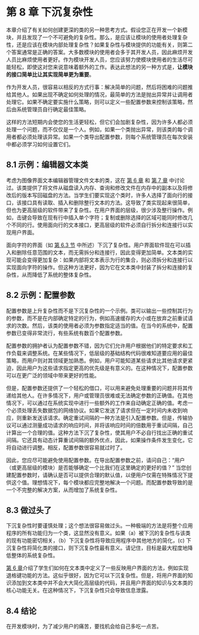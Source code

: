 # 第 8 章 下沉复杂性

本章介绍了有关如何创建更深的类的另一种思考方式。假设您正在开发一个新模块，并且发现了一个不可避免的复杂性。那么，是应该让模块的使用者处理复杂性，还是应该在模块内部处理复杂性？如果复杂性与模块提供的功能有关，则第二个答案通常是正确的答案。大多数模块的使用者会多于其开发人员，因此麻烦开发人员比麻烦使用者更好。作为模块开发人员，您应该努力使模块使用者的生活尽可能轻松，即使这对您来说意味着额外的工作。表达此想法的另一种方式是，**让模块的接口简单比让其实现简单更为重要**。

作为开发人员，很容易以相反的方式行事：解决简单的问题，然后将困难的问题推给其他人。如果出现不确定如何处理的情况，最简单的方法是抛出异常并让调用者处理它。如果不确定要实施什么策略，则可以定义一些配置参数来控制该策略，然后由系统管理员自行确定最佳策略。

这样的方法短期内会使您的生活更轻松，但它们会加剧复杂性，因为许多人都必须处理一个问题，而不仅仅是一个人。例如，如果一个类抛出异常，则该类的每个调用者都必须处理该异常。如果一个类导出配置参数，则每个系统管理员在每次安装中都必须学习如何设置它们。

## 8.1 示例：编辑器文本类

考虑为图像界面文本编辑器管理文件文本的类，这在 [第 6 章](ch06.md) 和 [第 7 章](ch07.md) 中讨论过。该类提供了将文件从磁盘读入内存、查询和修改文件在内存中的副本以及将修改后的版本写回磁盘的方法。当学生们要实现这个类时，许多人选择了面向行的接口，该接口具有读取、插入和删除整行文本的方法。这导致了类实现起来很简单，但也为更高层级的软件带来了复杂性。在用户界面的层级，很少涉及整行操作。例如，击键会导致在现有行中插入单个字符；复制或删除选择的区域可能同时修改几个不同的行。使用面向行的文本接口，更高层级的软件必须自行拆分和连接行以实现用户界面。

面向字符的界面（如 [第 6.3 节](ch06.md) 中所述）下沉了复杂性。用户界面软件现在可以插入和删除任意范围的文本，而无需拆分和连接行，因此变得更加简单。文本类的实现可能会变得更加复杂：如果内部将文本表示为行的集合，则必须拆分和连接行以实现面向字符的操作。但这种方法更好，因为它在文本类中封装了拆分和连接的复杂性，从而降低了系统的整体复杂性。

## 8.2 示例：配置参数

配置参数是上升复杂性而不是下沉复杂性的一个示例。类可以输出一些控制其行为的参数，而不是在内部确定特定的行为，例如高速缓存的大小或在放弃之前重试请求的次数。然后，该类的使用者必须为参数指定适当的值。在当今的系统中，配置参数已变得非常流行，有些系统有数百个配置参数。

配置参数的拥护者认为配置参数不错，因为它们允许用户根据他们的特定要求和工作负载来调整系统。在某些情况下，低层级的基础结构代码很难知道要应用的最佳策略，而用户则对其领域更加熟悉。例如，用户可能知道某些请求比其他请求更紧迫，因此用户为这些请求指定更高的优先级是有意义的。在这种情况下，配置参数可以在更广泛的领域中带来更好的性能。

但是，配置参数还提供了一个轻松的借口，可以用来避免处理重要的问题并将其传递给其他人。在许多情况下，用户或管理员很难或无法确定参数的正确值。在其他情况下，可以通过在系统实现中进行一些额外的工作来自动确定正确的值。考虑一个必须处理丢失数据包的网络协议。如果它发送了请求但在一定时间内未收到响应，则重新发送该请求。确定重试间隔的一种方法是引入配置参数。但是，传输协议可以通过测量成功请求的响应时间，并将该响应时间的倍数用于重试间隔，自己计算出一个合理的值。这种方法下沉了复杂性，使其用户不必自行找出正确的重试间隔。它还具有动态计算重试间隔的额外优点，因此，如果操作条件发生变化，它将自动进行调整。相反，配置参数很容易就过时了。

因此，您应尽可能避免使用配置参数。在导出配置参数之前，请问自己：“用户（或更高层级的模块）是否能够确定一个比我们在这里确定的更好的值？” 当您创建配置参数时，请确认是否可以提供合理的默认值，以便用户仅需在特殊情况下提供这个值。理想情况下，每个模块都应完整地解决一个问题。而配置参数导致的是一个不完整的解决方案，从而增加了系统复杂性。

## 8.3 做过头了

下沉复杂性时要谨慎处理；这个想法很容易做过头。一种极端的方法是将整个应用程序的所有功能归为一个类，这显然没有意义。如果（a）被下沉的复杂性与该类的现有功能密切相关，（b）下沉复杂性将导致应用程序中其他地方的简化，(c) 下沉复杂性将简化类的接口，则下沉复杂性最有意义。请记住，目标是最大程度地降低整体的系统复杂性。

[第 6 章](ch06.md)介绍了学生们如何在文本类中定义了一些反映用户界面的方法，例如实现退格键功能的方法。这似乎很好，因为它可以下沉复杂性。但是，将用户界面的知识添加到文本类中并不会大大简化高层级的代码，并且用户界面的知识与文本类的核心功能无关。在这种情况下，下沉复杂性只会导致信息泄露。

## 8.4 结论

在开发模块时，为了减少用户的痛苦，要找机会给自己多吃一点苦。

